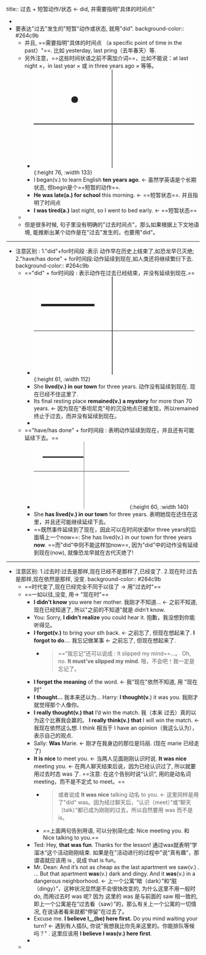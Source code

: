 title:: 过去 + 短暂动作/状态 ← did, 并需要指明"具体的时间点"

-
- 要表达"过去"发生的"短暂"动作或状态, 就用"did". 
  background-color:: #264c9b
	- 并且, ==需要指明"具体的时间点 （a specific point of time in the past）"==. 比如 yesterday, last pring（去年春天）等.
	- 另外注意，==这些时间状语之前不需加介词==，比如不能说：at last night ×，in last year × 或 in three years ago × 等等。
		- ![张满胜eng 03.jpg](../assets/张满胜eng_03_1644381228638_0.jpg){:height 76, :width 133}
		- I began(v.) to learn English **ten years ago**.  <- 虽然学英语是个长期状态, 但begin是个==短暂的动作==.
		- **He was late(a.) for school** this morning. <- ==短暂状态==.  并且指明了时间点
		- **I was tired(a.)** last night, so I went to bed early. <- ==短暂状态==
	-
	- 但是很多时候, 句子里没有明确的"过去时间点"，那么如果根据上下文地语境, 能推断出某个动作是在"过去"发生的，也要用"did"。
- ---
- 注意区别 : 1."did"+for时间段 :表示 动作早在历史上结束了,如恐龙早已灭绝; 2."have/has done" + for时间段:动作延续到现在,如人类还将继续繁衍下去.
  background-color:: #264c9b
	- =="did" + for时间段 : 表示动作在过去已经结束，并没有延续到现在.==
		- ![张满胜eng 04.jpg](../assets/张满胜eng_04_1644382535391_0.jpg){:height 61, :width 112}
		- She **lived(v.) in our town** for three years. 动作没有延续到现在. 现在已经不住这里了.
		- Its final resting place **remained(v.) a mystery** for more than 70 years. ← 因为现在“泰坦尼克”号的沉没地点已被发现，所以remained终止于过去，而并没有延续到现在。
		-
	- =="have/has done" + for时间段 : 表明动作延续到现在，并且还有可能延续下去。==
		- ![张满胜eng 05.jpg](../assets/张满胜eng_05_1644382554711_0.jpg){:height 60, :width 140}
		- She **has lived(v.) in our town** for three years.  表明她现在还住在这里，并且还可能继续延续下去。
		- ==既然事件延续到了现在，因此可以在时间状语for three years的后面填上一个now==: She has lived(v.) in our town for three years **now**.
		  ==而"did"中则不能这样加now==, 因为"did"中的动作没有延续到现在(now), 就像恐龙早就在古代灭绝了!
- ---
- 注意区别: 1.过去时:过去是那样,现在已经不是那样了,已经变了. 2.现在时:过去是那样,现在依然是那样, 没变.
  background-color:: #264c9b
	- ==时代变了,现在已经完全不同于以往了 -> 用"过去时"==
	- ==一如以往,没变, 用-> "现在时"==
		- **I didn’t know** you were her mother. 我刚才不知道…​ ← 之前不知道, 现在已经知道了, 所以"之前的不知道"就是 didn’t know.
		- You: Sorry, **I didn’t realize** you could hear it. 抱歉，我没想到你能听得见。
		- **I forgot(v.)** to bring your sth back. ← 之前忘了, 但现在想起来了.
		  **I forgot to do**…​. 我忘记做某事 ← 之前忘了, 但现在想起来了.
			- > ==“我忘记”还可以说成 : It slipped my mind==…​。
			  Oh, no. **It must’ve slipped my mind**. 哦，不会吧！我一定是忘记了。
		- **I forget the meaning** of the word. ← 我"现在"依然不知道, 用 "现在时"
		- **I thought…​** 我本来还以为…
		  Harry: **I thought(v.**) it was you. 我刚才就觉得那个人像你。
		- **I really thought(v.) that** I’d win the match. 我（本来 过去）真的以为这个比赛我会赢的。
		  **I really think(v.) that** I will win the match. <- 我现在依然这么想. I think 相当于 I have an opinion（我这么认为），表示自己的观点.
		- Sally: **Was** Marie. ← 刚才在我身边的那位是玛丽. (现在 marie 已经走了)
		- **It is nice** to meet you. ← 当两人见面刚刚认识时说.
		  **It was nice** meeting you. ← 在两人聊天结束后说，因为已经认识过了, 所以就要用过去时态 was 了. ==注意: 在这个告别时说“认识”, 用的是动名词 meeting，而不是不定式 to meet。==
			- > 或者说成 **It was nice** talking 动名 to you. ← 这里同样是用了"did" was。因为经过聊天后，“认识（meet）”或“聊天（talk）”都已成为刚刚的过去，所以自然要用 was 而不是 is。
			- ==上面两句告别用语, 可以分别简化成: Nice meeting you. 和 Nice talking to you.==
		- Ted: Hey, **that was fun**. Thanks for the lesson! 通过was就表明“学溜冰“这个活动刚刚结束.
		  如果是在"活动进行的过程中"说“真有趣”，那谓语就应该用 is , 说成 that is fun。
		- Mr. Dean: And it’s not as cheap as the last apartment we saw(v.) . ... But that apartment **was**(v.) dark and dingy. And it **was**(v.) in a dangerous neighborhood.
		  <- 上一个公寓“暗（dark）”和“脏（dingy）”，这种状况显然是不会很快改变的, 为什么这里不用一般时 do, 而用过去时 was 呢? 因为 这里的 was 是与前面的 saw 相一致的, 即上一个公寓是在“过去看（saw）”的，那么有关上一个公寓的一切情况, 在说话者看来就都“停留”在过去了。
		- Excuse me. **I believe I__(be) here first.** Do you mind waiting your turn? ← 遇到有人插队, 你说"我想我比你先来这里的。你能排队等候吗？" . 这里应该用 **I believe I was(v.) here first**.
		-
	-